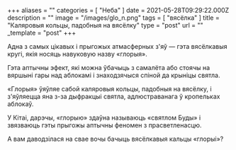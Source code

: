 +++
aliases = ""
categories = [ "Неба" ]
date = 2021-05-28T09:29:22.000Z
description = ""
image = "/images/glo_n.png"
tags = [ "вясёлка" ]
title = "Каляровыя кольцы, падобныя на вясёлку"
type = "post"
url = ""
_template = "post"
+++

Адна з самых цікавых і прыгожых атмасферных з'яў — гэта вясёлкавыя кругі, якія носяць навуковую назву «глорыя».  
  
Гэта аптычны эфект, які можна ўбачыць з самалёта або стоячы на ​​вяршыні гары над аблокамі і знаходзячыся спіной да крыніцы святла.  
  
«Глорыя» ўяўляе сабой каляровыя кольцы, падобныя на вясёлку, і з'яўляецца яна з-за дыфракцыі святла, адлюстраванага ў кропельках аблокаў.  
  
У Кітаі, дарэчы, «глорыю» здаўна называюць «святлом Буды» і звязваюць гэты прыгожы аптычны феномен з прасветленасцю.  
  
А вам даводзілася на свае вочы бачыць вясёлкавыя кальцы «глорыі»?
